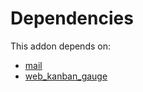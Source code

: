 # Dependencies

This addon depends on:

- [mail](https://github.com/bringout/oca-ocb-core/tree/0e11bee18c8c7dd39664f7b81670e02dd0705e48/odoo-bringout-oca-ocb-mail)
- [web_kanban_gauge](https://github.com/bringout/oca-ocb-web/tree/40408837b9199a0b6aabc9b7825d5c15427e64fd/odoo-bringout-oca-ocb-web_kanban_gauge)
